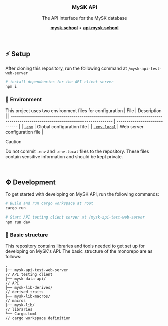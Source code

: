 <div align=center>
    <h3 align=center> MySK API </h3>
    <p>The API Interface for the MySK database</p>
    <p align='center'>
        <a href="https://mysk.school"><b>mysk.school</b></a> •
        <a href="http://api.mysk.school"><b>api.mysk.school</b></a>
    </p>
</div>

<br />

## :zap: Setup
After cloning this repository, run the following command at `/mysk-api-test-web-server`
```sh
# install dependencies for the API client server
npm i
```
### :herb: Environment
This project uses two environment files for configuration
| File                                                                                                                             | Description                   |
| -------------------------------------------------------------------------------------------------------------------------------- | ----------------------------- |
| [`.env`](https://github.com/suankularb-wittayalai-school/mysk-api/blob/0.2.0/.env.template)                                      | Global configuration file     |
| [`.env.local`](https://github.com/suankularb-wittayalai-school/mysk-api/tree/0.2.0/mysk-api-test-web-server/.env.local.template) | Web server configuration file |

> [!CAUTION] 
> Do not commit `.env` and `.env.local` files to the repository. These files contain sensitive information and should be kept private.

<br />

## :gear: Development
To get started with developing on MySK API, run the following commands:
```sh
# Build and run cargo workspace at root
cargo run

# Start API testing client server at /mysk-api-test-web-server
npm run dev
```


### :book: Basic structure
This repository contains libraries and tools needed to get set up for developing on MySK's API. The basic structure of the monorepo are as follows:
```
.
├── mysk-api-test-web-server                                            // API testing client
├── mysk-data-api/                                                      // API
├── mysk-lib-derives/                                                   // derived traits
├── mysk-lib-macros/                                                    // macros
├── mysk-lib/                                                           // libraries
└── Cargo.toml                                                          // cargo workspace definition
```

